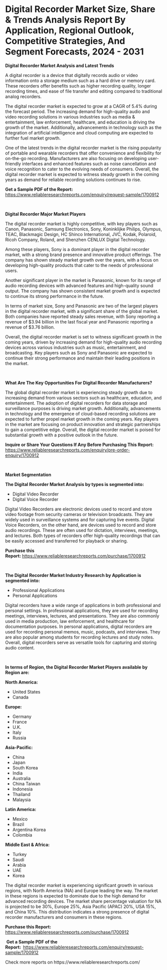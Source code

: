 <p><h1>Digital Recorder Market Size, Share & Trends Analysis Report By Application, Regional Outlook, Competitive Strategies, And Segment Forecasts, 2024 - 2031</h1></p><p><strong>Digital Recorder Market Analysis and Latest Trends</strong></p>
<p><p>A digital recorder is a device that digitally records audio or video information onto a storage medium such as a hard drive or memory card. These recorders offer benefits such as higher recording quality, longer recording times, and ease of file transfer and editing compared to traditional analog recorders.</p><p>The digital recorder market is expected to grow at a CAGR of 5.4% during the forecast period. The increasing demand for high-quality audio and video recording solutions in various industries such as media & entertainment, law enforcement, healthcare, and education is driving the growth of the market. Additionally, advancements in technology such as the integration of artificial intelligence and cloud computing are expected to further fuel market growth.</p><p>One of the latest trends in the digital recorder market is the rising popularity of portable and wearable recorders that offer convenience and flexibility for on-the-go recording. Manufacturers are also focusing on developing user-friendly interfaces and enhanced features such as noise cancellation and voice recognition to cater to the evolving needs of consumers. Overall, the digital recorder market is expected to witness steady growth in the coming years as demand for reliable recording solutions continues to rise.</p></p>
<p><strong>Get a Sample PDF of the Report:&nbsp;</strong> <a href="https://www.reliableresearchreports.com/enquiry/request-sample/1700912">https://www.reliableresearchreports.com/enquiry/request-sample/1700912</a></p>
<p>&nbsp;</p>
<p><strong>Digital Recorder Major Market Players</strong></p>
<p><p>The digital recorder market is highly competitive, with key players such as Canon, Panasonic, Samsung Electronics, Sony, Koninklijke Philips, Olympus, TEAC, Blackmagic Design, HC Shinco International, JVC, Kodak, Polaroid, Ricoh Company, Roland, and Shenzhen CENLUX Digital Technology.</p><p>Among these players, Sony is a dominant player in the digital recorder market, with a strong brand presence and innovative product offerings. The company has shown steady market growth over the years, with a focus on developing high-quality products that cater to the needs of professional users.</p><p>Another significant player in the market is Panasonic, known for its range of audio recording devices with advanced features and high-quality sound output. The company has shown consistent market growth and is expected to continue its strong performance in the future.</p><p>In terms of market size, Sony and Panasonic are two of the largest players in the digital recorder market, with a significant share of the global market. Both companies have reported steady sales revenue, with Sony reporting a revenue of $3.94 billion in the last fiscal year and Panasonic reporting a revenue of $3.76 billion.</p><p>Overall, the digital recorder market is set to witness significant growth in the coming years, driven by increasing demand for high-quality audio recording devices across various industries such as music, entertainment, and broadcasting. Key players such as Sony and Panasonic are expected to continue their strong performance and maintain their leading positions in the market.</p></p>
<p>&nbsp;</p>
<p><strong>What Are The Key Opportunities For Digital Recorder Manufacturers?</strong></p>
<p><p>The global digital recorder market is experiencing steady growth due to increasing demand from various sectors such as healthcare, education, and entertainment. The adoption of digital recorders for data storage and surveillance purposes is driving market growth. Additionally, advancements in technology and the emergence of cloud-based recording solutions are expected to further propel market growth in the coming years. Key players in the market are focusing on product innovation and strategic partnerships to gain a competitive edge. Overall, the digital recorder market is poised for substantial growth with a positive outlook in the future.</p></p>
<p><strong>Inquire or Share Your Questions If Any Before Purchasing This Report:</strong> <a href="https://www.reliableresearchreports.com/enquiry/pre-order-enquiry/1700912">https://www.reliableresearchreports.com/enquiry/pre-order-enquiry/1700912</a></p>
<p>&nbsp;</p>
<p><strong>Market Segmentation</strong></p>
<p><strong>The Digital Recorder Market Analysis by types is segmented into:</strong></p>
<p><ul><li>Digital Video Recorder</li><li>Digital Voice Recorder</li></ul></p>
<p><p>Digital Video Recorders are electronic devices used to record and store video footage from security cameras or television broadcasts. They are widely used in surveillance systems and for capturing live events. Digital Voice Recorders, on the other hand, are devices used to record and store audio recordings. These are often used for dictation, interviews, meetings, and lectures. Both types of recorders offer high-quality recordings that can be easily accessed and transferred for playback or sharing.</p></p>
<p><strong>Purchase this Report:&nbsp;</strong><a href="https://www.reliableresearchreports.com/purchase/1700912">https://www.reliableresearchreports.com/purchase/1700912</a></p>
<p>&nbsp;</p>
<p><strong>The Digital Recorder Market Industry Research by Application is segmented into:</strong></p>
<p><ul><li>Professional Applications</li><li>Personal Applications</li></ul></p>
<p><p>Digital recorders have a wide range of applications in both professional and personal settings. In professional applications, they are used for recording meetings, interviews, lectures, and presentations. They are also commonly used in media production, law enforcement, and healthcare for documentation purposes. In personal applications, digital recorders are used for recording personal memos, music, podcasts, and interviews. They are also popular among students for recording lectures and study notes. Overall, digital recorders serve as versatile tools for capturing and storing audio content.</p></p>
<p>&nbsp;</p>
<p><strong>In terms of Region, the Digital Recorder Market Players available by Region are:</strong></p>
<p>
    <p> <strong> North America: </strong>
        <ul>
            <li>United States</li>
            <li>Canada</li>
        </ul>
        </p> 
    <p> <strong> Europe: </strong>
        <ul>
            <li>Germany</li>
            <li>France</li>
            <li>U.K.</li>
            <li>Italy</li>
            <li>Russia</li>
        </ul>
        </p> 
    <p> <strong> Asia-Pacific: </strong>
        <ul>
            <li>China</li>
            <li>Japan</li>
            <li>South Korea</li>
            <li>India</li>
            <li>Australia</li>
            <li>China Taiwan</li>
            <li>Indonesia</li>
            <li>Thailand</li>
            <li>Malaysia</li>
        </ul>
        </p> 
    <p> <strong> Latin America: </strong>
        <ul>
            <li>Mexico</li>
            <li>Brazil</li>
            <li>Argentina Korea</li>
            <li>Colombia</li>
        </ul>
        </p> 
    <p> <strong> Middle East & Africa: </strong>
        <ul>
            <li>Turkey</li>
            <li>Saudi</li>
            <li>Arabia</li>
            <li>UAE</li>
            <li>Korea</li>
        </ul>
    </p>
    </p>
<p><p>The digital recorder market is experiencing significant growth in various regions, with North America (NA) and Europe leading the way. The market in these regions is expected to dominate due to the high demand for advanced recording devices. The market share percentage valuation for NA is projected to be 30%, Europe 25%, Asia Pacific (APAC) 20%, USA 15%, and China 10%. This distribution indicates a strong presence of digital recorder manufacturers and consumers in these regions.</p></p>
<p><strong>Purchase this Report: </strong><a href="https://www.reliableresearchreports.com/purchase/1700912">https://www.reliableresearchreports.com/purchase/1700912</a></p>
<p>&nbsp;<strong>Get a Sample PDF of the Report:&nbsp;&nbsp;</strong><a href="https://www.reliableresearchreports.com/enquiry/request-sample/1700912">https://www.reliableresearchreports.com/enquiry/request-sample/1700912</a></p>
<p><strong></strong></p>
<p>Check more reports on https://www.reliableresearchreports.com/</p>